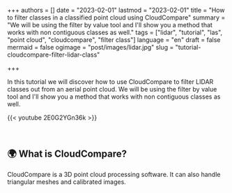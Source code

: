 +++
authors = []
date = "2023-02-01"
lastmod = "2023-02-01"
title = "How to filter classes in a classified point cloud using CloudCompare"
summary = "We will be using the filter by value tool and I'll show you a method that works with non contiguous classes as well."
tags = ["lidar", "tutorial", "las", "point cloud", "cloudcompare", "filter class"]
language = "en"
draft = false
mermaid = false
ogimage = "post/images/lidar.jpg"
slug = "tutorial-cloudcompare-filter-lidar-class"

+++

In this tutorial we will discover how to use CloudCompare to filter LIDAR classes out from an aerial point cloud. We will be using the filter by value tool and I'll show you a method that works with non contiguous classes as well.

{{< youtube 2E0G2YGn36k >}}

<br>

## 🌍 What is CloudCompare?

CloudCompare is a 3D point cloud processing software. It can also handle triangular meshes and calibrated images.